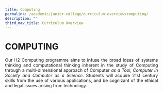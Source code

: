 ```yaml
---
title: Computing
permalink: /academic/junior-college/curriculum-overview/computing/
description: ""
third_nav_title: Curriculum Overview
---
```

# COMPUTING

<p style="text-align: justify;">Our H2 Computing programme aims to infuse the broad ideas of systems thinking and computational thinking inherent in the study of Computing through a multi-dimensional approach of Computer <i>as a Tool, Computer in Society and Computer as a Science</i>. Students will acquire 21st century skills from the use of various applications, and be cognizant of the ethical and legal issues arising from technology.</p>
